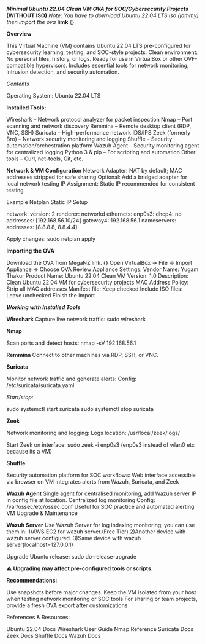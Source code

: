 ***Minimal Ubuntu 22.04 Clean VM OVA for SOC/Cybersecurity Projects*** **(WITHOUT ISO)**
*Note: You have to download Ubuntu 22.04 LTS iso (jammy) then import the ova*
**limk** {}

**Overview**

This Virtual Machine (VM) contains Ubuntu 22.04 LTS pre-configured for cybersecurity learning, testing, and SOC-style projects.
Clean environment: No personal files, history, or logs.
Ready for use in VirtualBox or other OVF-compatible hypervisors.
Includes essential tools for network monitoring, intrusion detection, and security automation.

*Contents*

Operating System: Ubuntu 22.04 LTS

**Installed Tools:**

Wireshark – Network protocol analyzer for packet inspection
Nmap – Port scanning and network discovery
Remmina – Remote desktop client (RDP, VNC, SSH)
Suricata – High-performance network IDS/IPS
Zeek (formerly Bro) – Network security monitoring and logging
Shuffle – Security automation/orchestration platform
Wazuh Agent – Security monitoring agent for centralized logging
Python 3 & pip – For scripting and automation
Other tools – Curl, net-tools, Git, etc.

**Network & VM Configuration**
Network Adapter: NAT by default; MAC addresses stripped for safe sharing
Optional: Add a bridged adapter for local network testing
IP Assignment: Static IP recommended for consistent testing

Example Netplan Static IP Setup

network:
  version: 2
  renderer: networkd
  ethernets:
    enp0s3:
      dhcp4: no
      addresses: [192.168.56.10/24]
      gateway4: 192.168.56.1
      nameservers:
        addresses: [8.8.8.8, 8.8.4.4]


Apply changes:
sudo netplan apply


**Importing the OVA**

Download the OVA from MegaNZ link. {}
Open VirtualBox → File → Import Appliance → Choose OVA
Review Appliance Settings:
Vendor Name: Yugam Thakur
Product Name: Ubuntu 22.04 Clean VM
Version: 1.0
Description: Clean Ubuntu 22.04 VM for cybersecurity projects
MAC Address Policy: Strip all MAC addresses
Manifest file: Keep checked
Include ISO files: Leave unchecked
Finish the import


***Working with Installed Tools***

**Wireshark**
Capture live network traffic:
sudo wireshark

**Nmap**

Scan ports and detect hosts:
nmap -sV 192.168.56.1

**Remmina**
Connect to other machines via RDP, SSH, or VNC.

**Suricata**

Monitor network traffic and generate alerts:
Config: /etc/suricata/suricata.yaml

*Start/stop:*

sudo systemctl start suricata
sudo systemctl stop suricata

**Zeek**

Network monitoring and logging:
Logs location: /usr/local/zeek/logs/

Start Zeek on interface:
sudo zeek -i enp0s3 (enp0s3 instead of wlan0 etc because its a VM)

**Shuffle**

Security automation platform for SOC workflows:
Web interface accessible via browser on VM
Integrates alerts from Wazuh, Suricata, and Zeek

**Wazuh Agent**
Single agent for centralised monitoring, add Wazuh server IP in config file at <MANAGER-IP> location.
Centralized log monitoring
Config: /var/ossec/etc/ossec.conf
Useful for SOC practice and automated alerting
VM Upgrade & Maintenance

**Wazuh Server**
Use Wazuh Server for log indexing monitoring, you can use them in:
1)AWS EC2 for wazuh server.(Free Tier)
2)Another device with wazuh server configured.
3)Same device with wazuh server(localhost=127.0.0.1) 


Upgrade Ubuntu release:
sudo do-release-upgrade


**⚠️ Upgrading may affect pre-configured tools or scripts.**

**Recommendations:**

Use snapshots before major changes.
Keep the VM isolated from your host when testing network monitoring or SOC tools
For sharing or team projects, provide a fresh OVA export after customizations

References & Resources:

Ubuntu 22.04 Docs
Wireshark User Guide
Nmap Reference
Suricata Docs
Zeek Docs
Shuffle Docs
Wazuh Docs
